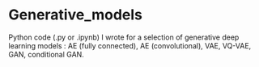 # Generative_models
Python code (.py or .ipynb) I wrote for a selection of generative deep learning models : AE (fully connected), AE (convolutional), VAE, VQ-VAE, GAN, conditional GAN.
